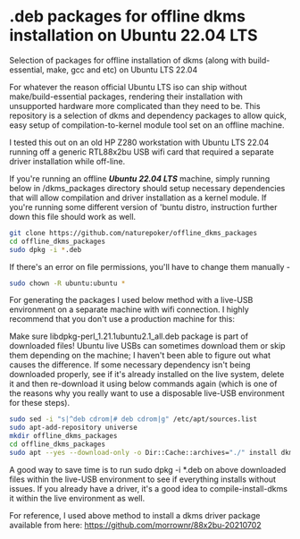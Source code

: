 # .deb packages for offline dkms installation on Ubuntu 22.04 LTS

Selection of packages for offline installation of dkms (along with build-essential, make, gcc and etc) on Ubuntu LTS 22.04

For whatever the reason official Ubuntu LTS iso can ship without make/build-essential packages, rendering their installation with unsupported hardware more complicated than they need to be. This repository is a selection of dkms and dependency packages to allow quick, easy setup of compilation-to-kernel module tool set on an offline machine.  

I tested this out on an old HP Z280 workstation with Ubuntu LTS 22.04 running off a generic RTL88x2bu USB wifi card that required a separate driver installation while off-line. 

If you're running an offline **_Ubuntu 22.04 LTS_** machine, simply running below in /dkms_packages directory should setup necessary dependencies that will allow compilation and driver installation as a kernel module. If you're running some different version of 'buntu distro, instruction further down this file should work as well. 

```bash
git clone https://github.com/naturepoker/offline_dkms_packages
cd offline_dkms_packages
sudo dpkg -i *.deb
```

If there's an error on file permissions, you'll have to change them manually - 

```bash
sudo chown -R ubuntu:ubuntu *
```

For generating the packages I used below method with a live-USB environment on a separate machine with wifi connection. I highly recommend that you don't use a production machine for this:

Make sure libdpkg-perl_1.21.1ubuntu2.1_all.deb package is part of downloaded files! 
Ubuntu live USBs can sometimes download them or skip them depending on the machine; I haven't been able to figure out what causes the difference. 
If some necessary dependency isn't being downloaded properly, see if it's already installed on the live system, delete it and then re-download it using below commands again (which is one of the reasons why you really want to use a disposable live-USB environment for these steps). 
 
 ```bash
 sudo sed -i "s|^deb cdrom|# deb cdrom|g" /etc/apt/sources.list
 sudo apt-add-repository universe
 mkdir offline_dkms_packages
 cd offline_dkms_packages
 sudo apt --yes --download-only -o Dir::Cache::archives="./" install dkms gcc make build-essential libdpkg-perl
 ```
 
 A good way to save time is to run sudo dpkg -i *.deb on above downloaded files within the live-USB environment to see if everything installs without issues. If you already have a driver, it's a good idea to compile-install-dkms it within the live environment as well. 
 
 For reference, I used above method to install a dkms driver package available from here:
 https://github.com/morrownr/88x2bu-20210702
